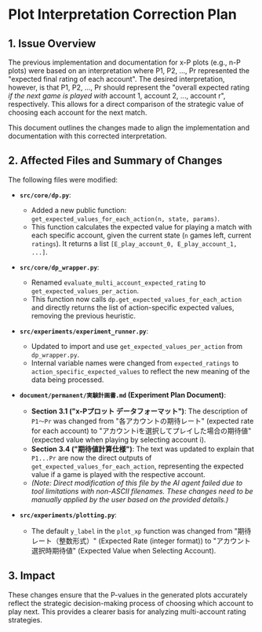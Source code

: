 # Plot Interpretation Correction Plan

## 1. Issue Overview

The previous implementation and documentation for x-P plots (e.g., n-P plots) were based on an interpretation where P1, P2, ..., Pr represented the "expected final rating of each account". The desired interpretation, however, is that P1, P2, ..., Pr should represent the "overall expected rating *if the next game is played with* account 1, account 2, ..., account r", respectively. This allows for a direct comparison of the strategic value of choosing each account for the next match.

This document outlines the changes made to align the implementation and documentation with this corrected interpretation.

## 2. Affected Files and Summary of Changes

The following files were modified:

*   **`src/core/dp.py`**:
    *   Added a new public function: `get_expected_values_for_each_action(n, state, params)`.
    *   This function calculates the expected value for playing a match with each specific account, given the current state (`n` games left, current `ratings`). It returns a list `[E_play_account_0, E_play_account_1, ...]`.

*   **`src/core/dp_wrapper.py`**:
    *   Renamed `evaluate_multi_account_expected_rating` to `get_expected_values_per_action`.
    *   This function now calls `dp.get_expected_values_for_each_action` and directly returns the list of action-specific expected values, removing the previous heuristic.

*   **`src/experiments/experiment_runner.py`**:
    *   Updated to import and use `get_expected_values_per_action` from `dp_wrapper.py`.
    *   Internal variable names were changed from `expected_ratings` to `action_specific_expected_values` to reflect the new meaning of the data being processed.

*   **`document/permanent/実験計画書.md` (Experiment Plan Document)**:
    *   **Section 3.1 ("x-Pプロット データフォーマット")**: The description of `P1～Pr` was changed from "各アカウントの期待レート" (expected rate for each account) to "アカウントiを選択してプレイした場合の期待値" (expected value when playing by selecting account i).
    *   **Section 3.4 ("期待値計算仕様")**: The text was updated to explain that `P1...Pr` are now the direct outputs of `get_expected_values_for_each_action`, representing the expected value if a game is played with the respective account.
    *   *(Note: Direct modification of this file by the AI agent failed due to tool limitations with non-ASCII filenames. These changes need to be manually applied by the user based on the provided details.)*

*   **`src/experiments/plotting.py`**:
    *   The default `y_label` in the `plot_xp` function was changed from "期待レート（整数形式）" (Expected Rate (integer format)) to "アカウント選択時期待値" (Expected Value when Selecting Account).

## 3. Impact

These changes ensure that the P-values in the generated plots accurately reflect the strategic decision-making process of choosing which account to play next. This provides a clearer basis for analyzing multi-account rating strategies.
